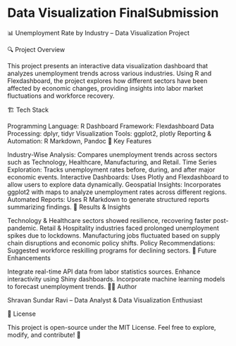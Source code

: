 # Data Visualization FinalSubmission
📊 Unemployment Rate by Industry – Data Visualization Project

🔍 Project Overview

This project presents an interactive data visualization dashboard that analyzes unemployment trends across various industries. Using R and Flexdashboard, the project explores how different sectors have been affected by economic changes, providing insights into labor market fluctuations and workforce recovery.

🏗️ Tech Stack

Programming Language: R
Dashboard Framework: Flexdashboard
Data Processing: dplyr, tidyr
Visualization Tools: ggplot2, plotly
Reporting & Automation: R Markdown, Pandoc
📌 Key Features

Industry-Wise Analysis: Compares unemployment trends across sectors such as Technology, Healthcare, Manufacturing, and Retail.
Time Series Exploration: Tracks unemployment rates before, during, and after major economic events.
Interactive Dashboards: Uses Plotly and Flexdashboard to allow users to explore data dynamically.
Geospatial Insights: Incorporates ggplot2 with maps to analyze unemployment rates across different regions.
Automated Reports: Uses R Markdown to generate structured reports summarizing findings.
🚀 Results & Insights

Technology & Healthcare sectors showed resilience, recovering faster post-pandemic.
Retail & Hospitality industries faced prolonged unemployment spikes due to lockdowns.
Manufacturing jobs fluctuated based on supply chain disruptions and economic policy shifts.
Policy Recommendations: Suggested workforce reskilling programs for declining sectors.
🔮 Future Enhancements

Integrate real-time API data from labor statistics sources.
Enhance interactivity using Shiny dashboards.
Incorporate machine learning models to forecast unemployment trends.
👨‍💻 Author

Shravan Sundar Ravi – Data Analyst & Data Visualization Enthusiast

📜 License

This project is open-source under the MIT License. Feel free to explore, modify, and contribute! 🚀
